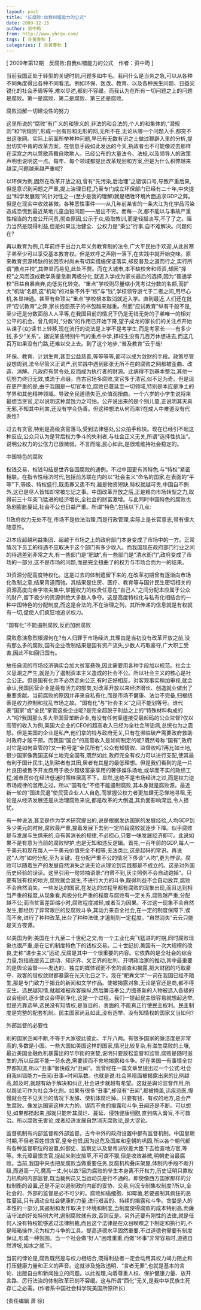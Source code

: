 ```yaml
---
layout: post
title: "反腐败:自我纠错能力的公式"
date: 2009-12-15
author: 资中筠
from: http://www.yhcqw.com/
tags: [ 炎黄春秋 ]
categories: [ 炎黄春秋 ]
---
```



[ 2009年第12期　反腐败:自我纠错能力的公式　作者：资中筠 ]


当前我国正处于转型的关键时刻,问题多如牛毛。若问什么是当务之急,可以从各种不同角度得出各种不同看法。例如环保、医改、教育、以及各种民生问题、日益尖锐化的社会矛盾等等,难以尽述,都刻不容缓。而我认为在所有一切问题之上的问题是腐败。第一是腐败、第二是腐败、第三还是腐败。

腐败消解一切建设性的努力


这里所说的“腐败”有广义的和狭义的,非法的和合法的,个人的和集体的,“潜规则”和“明规则”,形成一张有形和无形的网,无所不在,无论从哪一个问题入手,都突不出这张网。实际上前面所举种种问题,早已有无数有识之士做过鞭辟入里的分析,提出切实中肯的改革方案。在信息手段如此发达的今天,执政者也不可能像过去那样在深宫之内以莺歌燕舞自欺欺人。已经公布的大量法令、法规,以及领导人的政策声明也说明这一点。每年、每个领域都提出改革规划和方案,但是为什么积弊越来越深,问题越来越严重呢?


以环保为例,固然在改革开放之初,曾有“先污染,后治理”之错误口号,导致严重后果,但是意识到问题之严重,提上治理日程,乃至专门成立环保部门已经有二十年,中央提出“科学发展观”的针对性之一(至少是我的理解)就是牺牲环境片面追求GDP之弊。但是在现实中收效甚微。各种恶性事件——从几年前某省的一条大江为化学品污染造成恐慌到最近某地儿童血铅问题——层出不穷。而每一次,都不能以与事故严重性相当的力度公开问责,彻查原因,公示于众,吸取教训,而是轻描淡写,不了了之。阻力当然是既得利益,但是如果法治健全、公权力是“秉公”行事,自不难解决。问题何在?


再以教育为例,几年前终于出台九年义务教育制的法令,广大平民拍手欢迎,从此贫寒子弟至少可以享受基本教育权。但是欢呼之声刚一落下,在实践中就开始变味。原来教育资源稀缺的贫困农村尚未有切实措施保证落实,却反普及之道而行之,实行所谓“撤点并校”,其弊显而易见,此处不赘。而在大城市,本不缺校舍和师资,却因“择校”之风而造成教学质量急剧两极分化,就近入学成为家长最后的选择,因为“普通学校”日益自暴自弃,向低劣化转变。“重点”学校则尽量缩小凭考试分数的名额,而扩大“机动”名额,这“机动”的对象不外乎“权”与“钱”,学校领导游弋于二者之间,用尽心机,各显神通。甚至有些顶尖“重点”学校根本取消就近入学。直到最近,人们还在批评“应试教育”之弊,家长抱怨孩子的书包越来越重。然而“应试教育”纵有千般不是,至少还是分数面前人人平等,在我国目前的情况下仍是无钱无势的子弟唯一的相对公平的机会。曾几何时,“分数”的作用已开始下降,望子成龙的家长们的关注点开始从课子(女)读书上转移,现在流行的说法是上学不是考学生,而是考家长——有多少钱,多少“关系”。据说某些特别牛气的重点中学,择校生没有几百万休想进去,而这几百万如果没有门路,还难以交上去。到了这个地步,“普及教育”云乎哉!


环保、教育、计划生育,甚至公益慈善,等等等等,都可以成为敛财的手段。政策尽管设想周到,法令尽管义正词严,到实践中遇到那张无所不在的腐败之网都被歪曲、改造、消解。凡政府有禁令处,反而成为执行者的财源。此病得不到基本整治,其他一切努力终归无效,或流于点缀。自古官场多腐败,贪官多于清官,似不足为奇。但是现在更严重的是,由于我国是一切官本位,腐败已蔓延至一切领域,特别是本应是净土的学界和其他精神领域。导致全民道德失范,价值观扭曲。一个六岁的小学生说将来最想当贪官,足以说明这种腐蚀力之可怕。公开说出来的是个别儿童,正说明其天真无邪,不知其中利害,还没有学会伪善。但这种想法从何而来?在成人中难道没有代表性?


过去有贪官,特别是高级贪官落马,受到法律惩处,公众拍手称快。现在已经引不起这种反应,公众只认为是背后权力争斗的失利者,与社会正义无关,所谓“选择性执法”。说明公权力的公信力已很微弱。不言而喻,民心如此,是很难维持社会稳定的。

中国特色的腐败


权钱交易、权钱勾结是世界各国腐败的通例。不过中国更有其特色,与“特权”紧密相联。在指令性经济时代,包括前苏联在内的以“社会主义”命名的国家,在表面的“平等”下,等级、特权盛行,既患寡又患不均,越是物资短缺,特权就越可贵,中国自不例外,这已是尽人皆知却常被忘记之事。中国改革开放之后,正是赖向市场转型之力,取得前三十年突飞猛进的经济增长,全社会的财富激增。与此同时中国特色的腐败也急剧膨胀蔓延,社会不公也日益严重。所谓“特色”,包括以下几点:

1)政府权力无处不在,市场不是依法治理,而是行政管理,实际上是长官意志,带有很大随意性。


2)本应超越利益集团、超越于市场之上的政府部门本身变成了市场中的一方。正常情况下员工的待遇不应取决于这个部门有多少收入。而我国现在政府部门行业之间的待遇差别非常之大,有一些部门是“肥缺”,有一些部门是“清水衙门”,政府变成了市场的一部分,这不是市场的问题,而是完全扭曲了的权力与市场合而为一的结果。


3)资源分配高度特权化。这是过去的体制遗留下来的,在改革初期曾有逐渐向市场化改制之意,结果背道而驰。其结果是住房、医疗、教育等与国计民生密切相关的资源高度向金字塔尖集中,掌握权力的权贵任意在“自己人”之间分配本应属于公众的财产,留下极少的资源供绝大多数人争夺。这是高度特权化与私有化相结合的一种中国特色的分配制度,而这是合法的,不在治理之列。其所传递的信息就是有权就有一切,促使人们疯狂地追求权力。

“国有化”不能遏制腐败,反而加剧腐败


腐败愈演愈烈根源何在?有人归罪于市场经济,其理由是当初没有改革开放之前,没有那么多的腐败,国有企业改制结果是国有资产流失,少数人巧取豪夺,广大职工受害,因此不如回归国有。


放任自流的市场经济确实会加大贫富悬殊,因此需要用各种手段加以规范。社会主义思潮之产生,就是为了遏制资本主义造成的社会不公。所以社会主义的核心是社会公正。但是国有化并不必然走向公正,有时正好相反。对客观事实稍加审视,就会承认,我国民营企业是最有活力的部类,对改革开放以来经济增长、创造就业做出了重要贡献。当前腐败的原因并非来自私有化,而是市场不健康、法治不完备,归根结蒂是权力控制和扰乱市场之故。“国有化”与“社会主义”之间不能划等号。谁代表“国家”或“全民”掌管这些企业呢?是完全超脱于利益之上的“特殊材料构成的人”吗?我国那么多大型国营垄断企业,有没有任何渠道接受最起码的公众监督?仅以高管的收入为例,美国大企业的CEO的超高收入已经为全社会所诟病,总统也为之震怒。但是美国的企业是私产,他们拿的钱与政府无关,只有在濒临破产需要政府救助时政府才能干预。而我国“国企”的高管收入是如何制定的呢?既然号称“国有”,政府对它是如何监管的?又一称号是“全民所有”,公众有知情权、监督权吗?再比如土地,很少国家像我国这样土地完全国有,既然如此,政府完全有权力可以进行支配,使其最有利于国计民生,达到耕者有其田,居者有其屋的最低理想。但是我们看到的是一片片良田被售予开发商用于极少超级富豪享用的奢侈娱乐场地,或华而不实的政绩工程;城市房价在经济低迷时照样居高不下。显然,这绝不是市场经济之过,而是权力逆市场规律的滥用之过。所以“国有化”不但不能遏制腐败,其本身就是腐败源。最近新一轮的“国进民退”使民营企业人人自危,而掌握公权力者更加肆无忌惮地寻租,无论是从经济发展还是从治理腐败来说,都是改革的大倒退,其负面影响深远,令人担忧。


有一种说法,甚至是作为学术研究提出的,说是根据发达国家的发展经验,人均GDP到多少美元的时候,腐败最严重,接着发展下去到一定阶段腐败就逐步下降。似乎腐败是与发展与生俱来的,自有其消长的规律,不必担心,只要一味发展经济即可。此说如果不是有意为当前的腐败辩护,也是无知和违反逻辑。首先,一百年前的GDP,每人一千美元和现在每人一千美元价值完全不相等,无法类比,这是起码的常识。再说这“人均”如何分配,至为关键。在分配严重不公的情况下侈谈“人均”,更为悖谬。腐败可以随着生产的发展自然消失之说无论从理论到实践都是不成立的。这是对外国历史经验的误读。这里引用一句领袖语录:“扫帚不到,灰尘照例不会自动跑掉”。只要有钱有权的地方,腐败就会滋生,不进行大力的斗争,既得利益不会自动放弃,腐败不会自然消失。一些发达的国家,在发达的过程里都有腐败的现象出现,而且达到相当严重的程度,从现象看,两极分化严重的程度与腐败有一定关系,腐败越严重,分配越不公;而当贫富差距缩小时,腐败程度减轻,或者互为因果。不过这一现象不会自然发生,都经历了异常艰巨的反腐败斗争,其动力来自全社会,在一定的制度保障下,锲而不舍,进行了种种改革,出台了种种法律,才遏制到一定程度。“自然消失”云云只能是天方夜谭。


以美国为例:美国在十九至二十世纪之交,有一个工业化突飞猛进的时期,同时腐败现象也很严重,是在它的制度特色下的钱权交易。二十世纪初,美国有一次大规模的改良,史称“进步主义”运动,反腐是其中一个很重要的内容。它依靠的是全社会的综合力量,包括底层劳工运动、知识界、文艺界的批判、开明政治家的推动,其中最重要的是舆论监督——发达的、独立的媒体锲而不舍的调查和揭露,把大财团的巧取豪夺、政客的借权敛财都暴露在光天化日之下。现在“耙粪文学”一词在我国已经不陌生,那是专门致力于揭丑的新闻和文学作品。使被揭露对象,无论是官还是商,都不得安生。选民越知情,就越难被政客操纵,然后廉洁奉公,力图革新的人物被选入各级的议会组织,逐步使议会得到净化,这是一个过程。我们一提起民主很容易就想起选举,但是光靠选举,选民没有知情权,是盲目的、表面的,不能真正行使民主权利。民主制度是完整的配套机制。民主国家尚且如此,没有选举、没有知情权的国家又当如何?

外部监督的必要性


别的国家丑闻不断,不等于大家彼此彼此、半斤八两。有很多国家的廉洁度是非常高的,多数是小国。一些大国如美国这样的国家,情况比较复杂,有滋生腐败的土壤,最近美国金融危机暴露出的华尔街的贪婪,说明只要放松监督和监管,腐败是随时滋生的,所以反腐不能一劳永逸,需要锲而不舍地揭露和斗争。好在美国一有事情全世界都知道,所以“丑事”很快成为“丑闻”。我曾经在一篇文章里提出过一个公式:社会自我纠错能力=丑闻/丑事×时间系数。也就是说:社会黑暗面被揭露出来的比例越高,越及时,就越有助于解决和纠正,社会进步就越有希望。这就是舆论监督作用,所以舆论可作为社会净化剂。如果有很多“丑事”,却没有“丑闻”,都被掩盖,讳疾忌医,慢慢就会在不见天日的情况下发酵、使机体腐烂掉。只要有钱、有权的地方,总会产生腐败。像发达国家这样大力的、锲而不舍的揭露和斗争,丑闻还是不断。可以想见,如果都捂起来,那就只能听其腐烂、蔓延、侵蚀健康细胞,直到病入膏肓,不可救治。所以腐败无害论,或者经济发展自然消灭腐败论,是大谬论。


监督机制有内部监督和外部监督。古今中外的政府设置中都有监督机制。中国皇朝时期,不但老百姓恨贪官,皇帝也恨,因为这危及国库和皇朝的巩固,所以各个朝代都有各种监督职位的设置,如御史、监察史以及皇帝派钦差大臣下去检查地方官,等等。朱元璋最恨贪官,捉起来剥皮揎草,不可谓不狠,但是收效甚微,明朝吏治最腐败。当前,我国中央也把反腐败当做重要任务,反腐机构叠床架屋,体制内手段不断升级,而道高一尺,魔高一丈,何以故?因为腐败的孳生本身离不开权力,历史证明只靠权力机构的内部监督,既当裁判员又当运动员是行不通的。即使像西方国家那样的分权制衡的设置,还是不足以遏制政府内部的妥协、交易,何况专制集权制度?所以,全社会的、外部的监督是必不可少的。腐败如癌细胞、如霉菌,若要遏制其疯狂的恶性蔓延,只有调动全社会健康的力量,进行艰苦的、持续的揭露和斗争。贪婪是人的本性的一部分,其遏制和发作取决于环境和制度,当制度使得腐败的成本特别高,而廉洁守法的好处特别大时,遏制腐败就有效,否则反是。另外还要有刚性的法律,就是任何人没有特权能够逃过法律制裁,而且这个法律是在众目睽睽之下制定和执行的,不是暗箱操作,沦为权力斗争的工具。提高道德水平固然重要,不过道德也需要有制度保证,形成一种氛围。当一个社会做“好人”困难重重,而做“坏事”非常容易时,道德自然滑坡,如水之就下。


当前的悖论是,腐败既然是与权力相结合,既得利益者一定会动用其权力竭力阻止和打压健康力量和正义的声音。这就涉及施政透明、“言者无罪”,也就是基本的言论、出版自由和新闻独立的问题。以此推理,向着尊重人权、保护健康力量、放开言路、厉行法治的体制改革已刻不容缓。这与所谓“西化”无关,是我中华民族生死存亡之必需。(作者系中国社会科学院美国所原所长)

(责任编辑 萧 徐)


